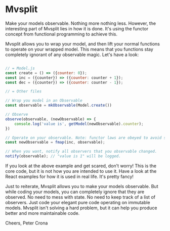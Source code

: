 # Mvsplit
Make your models observable. Nothing more nothing less. However, the interesting part of Mvsplit
lies in how it is done. It's using the functor concept from functional programming to achieve this.

Mvsplit allows you to wrap your model, and then lift your normal functions to operate on your wrapped
model. This means that you functions stay completely ignorant of any observable magic.
Let's have a look:

``` JavaScript

// = Model.js
const create = () => ({counter: 0});
const inc = ({counter}) => ({counter: counter + 1});
const dec = ({counter}) => ({counter: counter - 1});

// = Other files

// Wrap you model in an Observable
const observable = mkObservable(Model.create())

// Observe
observe(observable, (newObservable) => {
    console.log('value is', getModel(newObservable).counter);
})

// Operate on your observable. Note: functor laws are obeyed to avoid surprises!
const newObservable = fmap(inc, observable);

// When you want, notify all observers that you observable changed.
notify(observable); // "value is 1" will be logged.
```

If you look at the above example and get scared, don't worry!
This is the core code, but it is not how you are intended to use it.
Have a look at the React examples for how it is used in real life.
It's pretty fancy!

Just to reiterate, Mvsplit allows you to make your models observable. But while coding your
models, you can completely ignore that they are observed. No need to mess with state.
No need to keep track of a list of observers. Just code your elegant pure code
operating on immutable models. Mvsplit isn't solving a hard problem, but it can help you produce
better and more maintainable code.

Cheers,
Peter Crona
